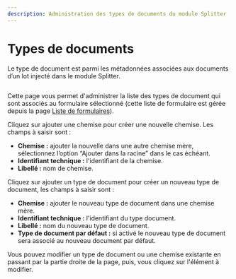 ```yaml
---
description: Administration des types de documents du module Splitter
---
```


# Types de documents

Le type de document est parmi les métadonnées associées aux documents d’un lot injecté dans le module Splitter.

<figure><img src="../../.gitbook/assets/Open Capture _type_docs.png" alt=""><figcaption></figcaption></figure>

Cette page vous permet d'administrer la liste des types de document qui sont associés au formulaire sélectionné (cette liste de formulaire est gérée depuis la page [Liste de formulaires](formulaires.md)).

Cliquez sur ajouter une chemise pour créer une nouvelle chemise. Les champs à saisir sont :

* **Chemise :** ajouter la nouvelle dans une autre chemise mère, sélectionnez l’option “Ajouter dans la racine” dans le cas échéant.
* **Identifiant technique :** l'identifiant de la chemise.
* **Libellé :** nom de chemise.

Cliquez sur ajouter un type de document pour créer un nouveau type de document, les champs à saisir sont :

* **Chemise :** ajouter le nouveau type de document dans une chemise mère.
* **Identifiant technique :** l'identifiant du type document.
* **Libellé :** nom du nouveau type de document.
* **Type de document par défaut :** si activé le nouveau type de document sera associé au nouveau document par défaut.

Vous pouvez modifier un type de document ou une chemise existante en passant par la partie droite de la page, puis, vous cliquez sur l'élément à modifier.

